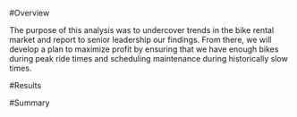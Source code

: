 #Overview

The purpose of this analysis was to undercover trends in the bike rental market and report to senior leadership our findings. From there, we will develop a plan to maximize profit by ensuring that we have enough bikes during peak ride times and scheduling maintenance during historically slow times.





#Results






#Summary
